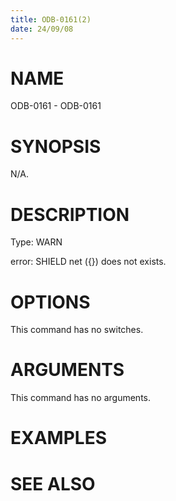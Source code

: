 ```yaml
---
title: ODB-0161(2)
date: 24/09/08
---
```


# NAME

ODB-0161 - ODB-0161

# SYNOPSIS

N/A.

# DESCRIPTION

Type: WARN

error: SHIELD net ({}) does not exists.

# OPTIONS

This command has no switches.

# ARGUMENTS

This command has no arguments.

# EXAMPLES

# SEE ALSO
